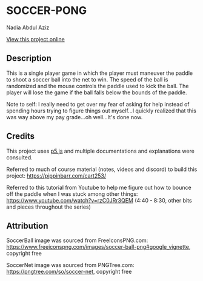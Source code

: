 # SOCCER-PONG

Nadia Abdul Aziz

[View this project online](URL_FOR_THE_RUNNING_PROJECT)

## Description

This is a single player game in which the player must maneuver the paddle to shoot a soccer ball into the net to win. The speed of the ball is randomized and the mouse controls the paddle used to kick the ball. The player will lose the game if the ball falls below the bounds of the paddle. 

Note to self: I really need to get over my fear of asking for help instead of spending hours trying to figure things out myself...I quickly realized that this was way above my pay grade...oh well...It's done now.

## Credits

This project uses [p5.js](https://p5js.org) and multiple documentations and explanations were consulted.

Referred to much of course material (notes, videos and discord) to build this project: https://pippinbarr.com/cart253/ 

Referred to this tutorial from Youtube to help me figure out how to bounce off the paddle when I was stuck among other things: https://www.youtube.com/watch?v=rzC0JRr3QEM (4:40 - 8:30, other bits and pieces throughout the series)


## Attribution

SoccerBall image was sourced from FreeIconsPNG.com: https://www.freeiconspng.com/images/soccer-ball-png#google_vignette, copyright free

SoccerNet image was sourced from PNGTree.com: https://pngtree.com/so/soccer-net, copyright free